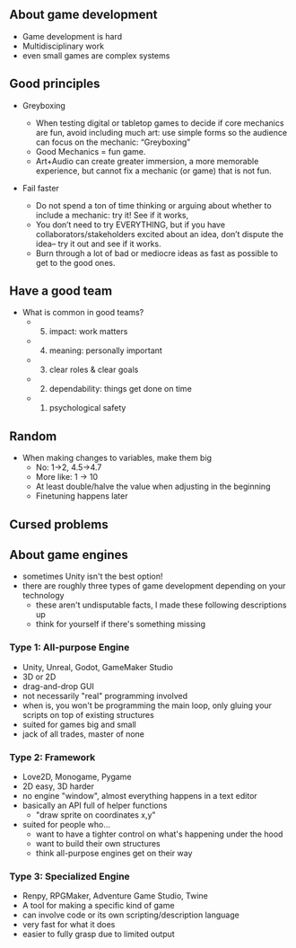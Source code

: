 
## About game development

* Game development is hard
* Multidisciplinary work
* even small games are complex systems

## Good principles

* Greyboxing
  * When testing digital or tabletop games to decide if core mechanics are fun, avoid including much art: use simple forms so the audience can focus on the mechanic: “Greyboxing”
  * Good Mechanics = fun game.
  * Art+Audio can create greater immersion, a more memorable experience, but cannot fix a mechanic (or game) that is not fun.

* Fail faster
  * Do not spend a ton of time thinking or arguing about whether to include a mechanic: try it! See if it works,  
  * You don’t need to try EVERYTHING, but if you have collaborators/stakeholders excited about an idea, don’t dispute the idea– try it out and see if it works.
  * Burn through a lot of bad or mediocre ideas as fast as possible to get to the good ones. 

## Have a good team

* What is common in good teams?
  * 5. impact: work matters
  * 4. meaning: personally important
  * 3. clear roles & clear goals
  * 2. dependability: things get done on time
  * 1. psychological safety

## Random

* When making changes to variables, make them big
  * No: 1->2, 4.5->4.7
  * More like: 1 -> 10
  * At least double/halve the value when adjusting in the beginning
  * Finetuning happens later

## Cursed problems

## About game engines

* sometimes Unity isn't the best option!
* there are roughly three types of game development depending on your technology
  * these aren't undisputable facts, I made these following descriptions up
  * think for yourself if there's something missing

### Type 1: All-purpose Engine
  * Unity, Unreal, Godot, GameMaker Studio
  * 3D or 2D
  * drag-and-drop GUI
  * not necessarily "real" programming involved
  * when is, you won't be programming the main loop, only gluing your scripts on top of existing structures
  * suited for games big and small
  * jack of all trades, master of none
### Type 2: Framework
  * Love2D, Monogame, Pygame
  * 2D easy, 3D harder
  * no engine "window", almost everything happens in a text editor
  * basically an API full of helper functions
    * "draw sprite on coordinates x,y"
  * suited for people who...
    * want to have a tighter control on what's happening under the hood
    * want to build their own structures
    * think all-purpose engines get on their way 
### Type 3: Specialized Engine
  * Renpy, RPGMaker, Adventure Game Studio, Twine
  * A tool for making a specific kind of game
  * can involve code or its own scripting/description language
  * very fast for what it does
  * easier to fully grasp due to limited output
